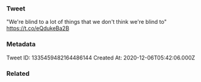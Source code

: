 ### Tweet
"We're blind to a lot of things that we don't think we're blind to" https://t.co/eQdukeBa2B

### Metadata
Tweet ID: 1335459482164486144
Created At: 2020-12-06T05:42:06.000Z

### Related

